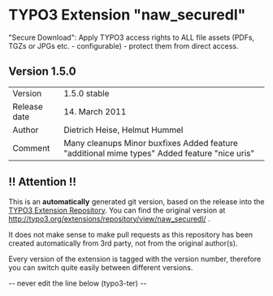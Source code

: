 # TYPO3 Extension "naw_securedl"
"Secure Download": Apply TYPO3 access rights to ALL file assets (PDFs, TGZs or JPGs etc. - configurable) - protect them from direct access.

## Version 1.5.0




<table>
	<tr><td>Version</td><td>1.5.0 stable</td></tr>
	<tr><td>Release date</td><td>14. March 2011</td></tr>
	<tr><td>Author</td><td>Dietrich Heise, Helmut Hummel</td></tr>
	<tr><td>Comment</td><td> Many cleanups
 Minor buxfixes
 Added feature "additional mime types"
 Added feature "nice uris"</td></tr>
</table>

## !! Attention !!
This is an **automatically** generated git version, based on the release into the [TYPO3 Extension Repository](http://www.typo3.org/extensions/).
You can find the original version at http://typo3.org/extensions/repository/view/naw_securedl/ .

It does not make sense to make pull requests as this repository has been created automatically from 3rd party, not from the original author(s).

Every version of the extension is tagged with the version number, therefore you can switch quite easily between different versions.


-- never edit the line below (typo3-ter) --